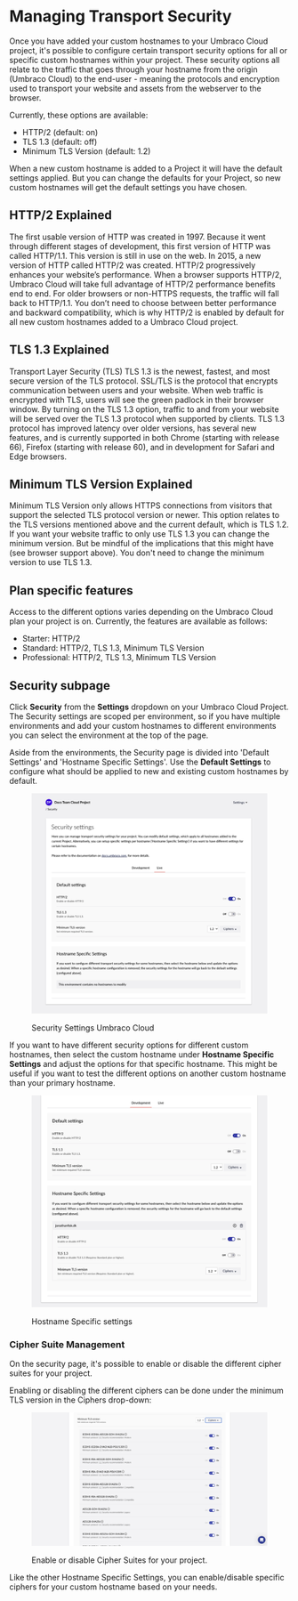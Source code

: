 # Managing Transport Security

Once you have added your custom hostnames to your Umbraco Cloud project, it's possible to configure certain transport security options for all or specific custom hostnames within your project. These security options all relate to the traffic that goes through your hostname from the origin (Umbraco Cloud) to the end-user - meaning the protocols and encryption used to transport your website and assets from the webserver to the browser.

Currently, these options are available:

* HTTP/2 (default: on)
* TLS 1.3 (default: off)
* Minimum TLS Version (default: 1.2)

When a new custom hostname is added to a Project it will have the default settings applied. But you can change the defaults for your Project, so new custom hostnames will get the default settings you have chosen.

## HTTP/2 Explained

The first usable version of HTTP was created in 1997. Because it went through different stages of development, this first version of HTTP was called HTTP/1.1. This version is still in use on the web. In 2015, a new version of HTTP called HTTP/2 was created. HTTP/2 progressively enhances your website’s performance. When a browser supports HTTP/2, Umbraco Cloud will take full advantage of HTTP/2 performance benefits end to end. For older browsers or non-HTTPS requests, the traffic will fall back to HTTP/1.1. You don’t need to choose between better performance and backward compatibility, which is why HTTP/2 is enabled by default for all new custom hostnames added to a Umbraco Cloud project.

## TLS 1.3 Explained

Transport Layer Security (TLS) TLS 1.3 is the newest, fastest, and most secure version of the TLS protocol. SSL/TLS is the protocol that encrypts communication between users and your website. When web traffic is encrypted with TLS, users will see the green padlock in their browser window. By turning on the TLS 1.3 option, traffic to and from your website will be served over the TLS 1.3 protocol when supported by clients. TLS 1.3 protocol has improved latency over older versions, has several new features, and is currently supported in both Chrome (starting with release 66), Firefox (starting with release 60), and in development for Safari and Edge browsers.

## Minimum TLS Version Explained

Minimum TLS Version only allows HTTPS connections from visitors that support the selected TLS protocol version or newer. This option relates to the TLS versions mentioned above and the current default, which is TLS 1.2. If you want your website traffic to only use TLS 1.3 you can change the minimum version. But be mindful of the implications that this might have (see browser support above). You don't need to change the minimum version to use TLS 1.3.

## Plan specific features

Access to the different options varies depending on the Umbraco Cloud plan your project is on. Currently, the features are available as follows:

* Starter: HTTP/2
* Standard: HTTP/2, TLS 1.3, Minimum TLS Version
* Professional: HTTP/2, TLS 1.3, Minimum TLS Version

## Security subpage

Click **Security** from the **Settings** dropdown on your Umbraco Cloud Project. The Security settings are scoped per environment, so if you have multiple environments and add your custom hostnames to different environments you can select the environment at the top of the page.

Aside from the environments, the Security page is divided into 'Default Settings' and 'Hostname Specific Settings'. Use the **Default Settings** to configure what should be applied to new and existing custom hostnames by default.

<figure><img src="../../.gitbook/assets/image (6) (1).png" alt=""><figcaption><p>Security Settings Umbraco Cloud</p></figcaption></figure>

If you want to have different security options for different custom hostnames, then select the custom hostname under **Hostname Specific Settings** and adjust the options for that specific hostname. This might be useful if you want to test the different options on another custom hostname than your primary hostname.

<figure><img src="../../.gitbook/assets/image (1) (1) (1).png" alt=""><figcaption><p>Hostname Specific settings</p></figcaption></figure>

### Cipher Suite Management

On the security page, it's possible to enable or disable the different cipher suites for your project.&#x20;

Enabling or disabling the different ciphers can be done under the minimum TLS version in the Ciphers drop-down:

<figure><img src="../../.gitbook/assets/image (11) (1).png" alt=""><figcaption><p>Enable or disable Cipher Suites for your project.</p></figcaption></figure>

Like the other Hostname Specific Settings, you can enable/disable specific ciphers for your custom hostname based on your needs.
